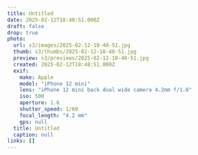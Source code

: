 ```yaml
---
title: Untitled
date: 2025-02-12T18:48:51.000Z
draft: false
drop: true
photo:
  url: s3/images/2025-02-12-10-48-51.jpg
  thumb: s3/thumbs/2025-02-12-10-48-51.jpg
  preview: s3/previews/2025-02-12-10-48-51.jpg
  created: 2025-02-12T18:48:51.000Z
  exif:
    make: Apple
    model: "iPhone 12 mini"
    lens: "iPhone 12 mini back dual wide camera 4.2mm f/1.6"
    iso: 500
    aperture: 1.6
    shutter_speed: 1/60
    focal_length: "4.2 mm"
    gps: null
  title: Untitled
  caption: null
links: []
---
```

